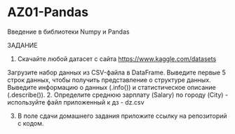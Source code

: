 # AZ01-Pandas
 Введение в библиотеки Numpy и Pandas

ЗАДАНИЕ
1. Скачайте любой датасет с сайта https://www.kaggle.com/datasets

 Загрузите набор данных из CSV-файла в DataFrame.
Выведите первые 5 строк данных, чтобы получить представление о структуре данных.
Выведите информацию о данных (.info()) и статистическое описание (.describe()).
2. Определите среднюю зарплату (Salary) по городу (City) - используйте файл приложенный к дз - dz.csv​

3. В поле сдачи домашнего задания приложите ссылку на репозиторий с кодом.